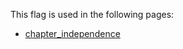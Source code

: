 This flag is used in the following pages:
 - [chapter_independence](../events/chapter_independence.md)
